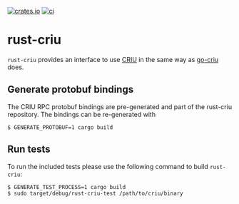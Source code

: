 [![crates.io](https://img.shields.io/crates/v/rust-criu.svg)](https://crates.io/crates/rust-criu)
[![ci](https://github.com/checkpoint-restore/rust-criu/actions/workflows/test.yml/badge.svg)](https://github.com/checkpoint-restore/rust-criu/actions)

# rust-criu

`rust-criu` provides an interface to use [CRIU](https://criu.org/) in the
same way as [go-criu](https://github.com/checkpoint-restore/go-criu) does.

## Generate protobuf bindings

The CRIU RPC protobuf bindings are pre-generated and part of the rust-criu
repository. The bindings can be re-generated with
```shell
$ GENERATE_PROTOBUF=1 cargo build
```

## Run tests

To run the included tests please use the following command to build `rust-criu`:
```
$ GENERATE_TEST_PROCESS=1 cargo build
$ sudo target/debug/rust-criu-test /path/to/criu/binary
```
